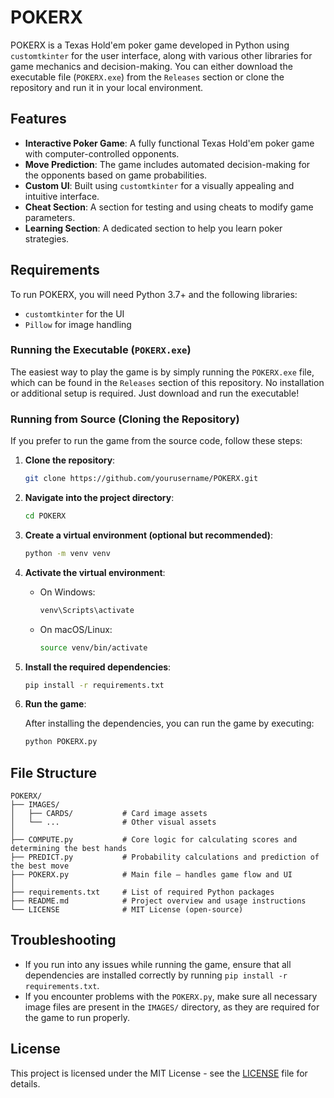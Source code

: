 
# POKERX

POKERX is a Texas Hold'em poker game developed in Python using `customtkinter` for the user interface, along with various other libraries for game mechanics and decision-making. You can either download the executable file (`POKERX.exe`) from the `Releases` section or clone the repository and run it in your local environment.

## Features

- **Interactive Poker Game**: A fully functional Texas Hold'em poker game with computer-controlled opponents.
- **Move Prediction**: The game includes automated decision-making for the opponents based on game probabilities.
- **Custom UI**: Built using `customtkinter` for a visually appealing and intuitive interface.
- **Cheat Section**: A section for testing and using cheats to modify game parameters.
- **Learning Section**: A dedicated section to help you learn poker strategies.

## Requirements

To run POKERX, you will need Python 3.7+ and the following libraries:

- `customtkinter` for the UI
- `Pillow` for image handling

### Running the Executable (`POKERX.exe`)

The easiest way to play the game is by simply running the `POKERX.exe` file, which can be found in the `Releases` section of this repository. No installation or additional setup is required. Just download and run the executable!

### Running from Source (Cloning the Repository)

If you prefer to run the game from the source code, follow these steps:

1. **Clone the repository**:

   ```bash
   git clone https://github.com/yourusername/POKERX.git
   ```

2. **Navigate into the project directory**:

   ```bash
   cd POKERX
   ```

3. **Create a virtual environment (optional but recommended)**:

   ```bash
   python -m venv venv
   ```

4. **Activate the virtual environment**:

   - On Windows:

     ```bash
     venv\Scripts\activate
     ```

   - On macOS/Linux:

     ```bash
     source venv/bin/activate
     ```

5. **Install the required dependencies**:

   ```bash
   pip install -r requirements.txt
   ```

6. **Run the game**:

   After installing the dependencies, you can run the game by executing:

   ```bash
   python POKERX.py
   ```

## File Structure

```
POKERX/
├── IMAGES/
│   ├── CARDS/           # Card image assets
│   └── ...              # Other visual assets
│
├── COMPUTE.py           # Core logic for calculating scores and determining the best hands
├── PREDICT.py           # Probability calculations and prediction of the best move
├── POKERX.py            # Main file — handles game flow and UI
│
├── requirements.txt     # List of required Python packages
├── README.md            # Project overview and usage instructions
└── LICENSE              # MIT License (open-source)
```

## Troubleshooting

- If you run into any issues while running the game, ensure that all dependencies are installed correctly by running `pip install -r requirements.txt`.
- If you encounter problems with the `POKERX.py`, make sure all necessary image files are present in the `IMAGES/` directory, as they are required for the game to run properly.

## License

This project is licensed under the MIT License - see the [LICENSE](LICENSE) file for details.
